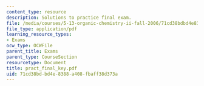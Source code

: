```yaml
---
content_type: resource
description: Solutions to practice final exam.
file: /media/courses/5-13-organic-chemistry-ii-fall-2006/71cd38bdbd4e8388a408fbaff38d373a_pract_final_key.pdf
file_type: application/pdf
learning_resource_types:
- Exams
ocw_type: OCWFile
parent_title: Exams
parent_type: CourseSection
resourcetype: Document
title: pract_final_key.pdf
uid: 71cd38bd-bd4e-8388-a408-fbaff38d373a
---
```

